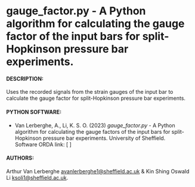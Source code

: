 # gauge_factor.py - A Python algorithm for calculating the gauge factor of the input bars for split-Hopkinson pressure bar experiments.

#### DESCRIPTION: 
Uses the recorded signals from the strain gauges of the input bar to calculate the gauge factor for split-Hopkinson pressure bar experiments.

#### PYTHON SOFTWARE:
- Van Lerberghe, A., Li, K. S. O. (2023) *gauge_factor.py* - A Python algorithm for calculating the gauge factors of the input bars for split-Hopkinson pressure bar experiments. University of Sheffield.\
Software ORDA link: [ ]

#### AUTHORS:
Arthur Van Lerberghe <avanlerberghe1@sheffield.ac.uk> & Kin Shing Oswald Li <ksoli1@sheffield.ac.uk>.
